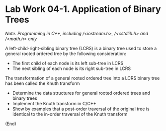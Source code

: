 # Lab Work 04-1. Application of Binary Trees

*Note. Programming in C++, including <iostream>/<iostream.h>, <cstdlib>/<cstdlib.h> and <cmath>/<math.h> only* 

A left-child-right-sibling binary tree (LCRS) is a binary tree used to store a general rooted ordered tree by the following consideration:

* The first child of each node is its left sub-tree in LCRS
* The next sibling of each node is its right sub-tree in LCRS

The transformation of a general rooted ordered tree into a LCRS binary tree has been called the Knuth transform

* Determine the data structures for general rooted ordered trees and binary trees
* Implement the Knuth transform in C/C++
* Show by examples that a post-order traversal of the original tree is identical to the in-order traversal of the Knuth transform

(End)